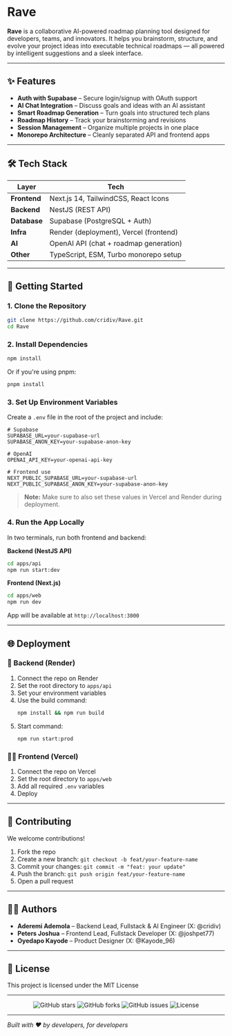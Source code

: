 # Rave 

**Rave** is a collaborative AI-powered roadmap planning tool designed for developers, teams, and innovators. It helps you brainstorm, structure, and evolve your project ideas into executable technical roadmaps — all powered by intelligent suggestions and a sleek interface.

---

## ✨ Features

-  **Auth with Supabase** – Secure login/signup with OAuth support  
-  **AI Chat Integration** – Discuss goals and ideas with an AI assistant  
-  **Smart Roadmap Generation** – Turn goals into structured tech plans  
-  **Roadmap History** – Track your brainstorming and revisions  
-  **Session Management** – Organize multiple projects in one place  
-  **Monorepo Architecture** – Cleanly separated API and frontend apps  

---

## 🛠️ Tech Stack

| Layer        | Tech                                      |
|--------------|-------------------------------------------|
| **Frontend** | Next.js 14, TailwindCSS, React Icons      |
| **Backend**  | NestJS (REST API)                         |
| **Database** | Supabase (PostgreSQL + Auth)              |
| **Infra**    | Render (deployment), Vercel (frontend)    |
| **AI**       | OpenAI API (chat + roadmap generation)    |
| **Other**    | TypeScript, ESM, Turbo monorepo setup     |

---

## 🚀 Getting Started


### 1. Clone the Repository

```bash
git clone https://github.com/cridiv/Rave.git
cd Rave
```

### 2. Install Dependencies

```bash
npm install
```

Or if you're using pnpm:

```bash
pnpm install
```

### 3. Set Up Environment Variables

Create a `.env` file in the root of the project and include:

```env
# Supabase
SUPABASE_URL=your-supabase-url
SUPABASE_ANON_KEY=your-supabase-anon-key

# OpenAI
OPENAI_API_KEY=your-openai-api-key

# Frontend use
NEXT_PUBLIC_SUPABASE_URL=your-supabase-url
NEXT_PUBLIC_SUPABASE_ANON_KEY=your-supabase-anon-key
```

> **Note:** Make sure to also set these values in Vercel and Render during deployment.

### 4. Run the App Locally

In two terminals, run both frontend and backend:

**Backend (NestJS API)**
```bash
cd apps/api
npm run start:dev
```

**Frontend (Next.js)**
```bash
cd apps/web
npm run dev
```

App will be available at `http://localhost:3000`

---

## 🌐 Deployment

### 📡 Backend (Render)

1. Connect the repo on Render
2. Set the root directory to `apps/api`
3. Set your environment variables
4. Use the build command:
   ```bash
   npm install && npm run build
   ```
5. Start command:
   ```bash
   npm run start:prod
   ```

### 🧑‍💻 Frontend (Vercel)

1. Connect the repo on Vercel
2. Set the root directory to `apps/web`
3. Add all required `.env` variables
4. Deploy

---

## 🤝 Contributing

We welcome contributions!

1. Fork the repo
2. Create a new branch: `git checkout -b feat/your-feature-name`
3. Commit your changes: `git commit -m "feat: your update"`
4. Push the branch: `git push origin feat/your-feature-name`
5. Open a pull request

---

## 👨‍💻 Authors

- **Aderemi Ademola** – Backend Lead, Fullstack & AI Engineer (X: @cridiv)
- **Peters Joshua** – Frontend Lead, Fullstack Developer (X: @joshpet77)
- **Oyedapo Kayode** – Product Designer (X: @Kayode_96)

---

## 📜 License

This project is licensed under the MIT License

---


<div align="center">
  <img src="https://img.shields.io/github/stars/cridiv/Rave?style=social" alt="GitHub stars">
  <img src="https://img.shields.io/github/forks/cridiv/Rave?style=social" alt="GitHub forks">
  <img src="https://img.shields.io/github/issues/cridiv/Rave" alt="GitHub issues">
  <img src="https://img.shields.io/github/license/cridiv/Rave" alt="License">
</div>

---

*Built with ❤️ by developers, for developers*
